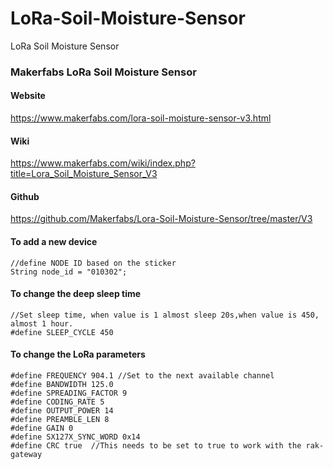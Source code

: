 # LoRa-Soil-Moisture-Sensor
LoRa Soil Moisture Sensor



### Makerfabs LoRa Soil Moisture Sensor 

#### Website

<https://www.makerfabs.com/lora-soil-moisture-sensor-v3.html>

#### Wiki

<https://www.makerfabs.com/wiki/index.php?title=Lora_Soil_Moisture_Sensor_V3>

#### Github

<https://github.com/Makerfabs/Lora-Soil-Moisture-Sensor/tree/master/V3>

#### To add a new device

	//define NODE ID based on the sticker
	String node_id = "010302";


#### To change the deep sleep time

	//Set sleep time, when value is 1 almost sleep 20s,when value is 450, almost 1 hour.
	#define SLEEP_CYCLE 450

#### To change the LoRa parameters

	#define FREQUENCY 904.1 //Set to the next available channel
	#define BANDWIDTH 125.0
	#define SPREADING_FACTOR 9
	#define CODING_RATE 5
	#define OUTPUT_POWER 14
	#define PREAMBLE_LEN 8
	#define GAIN 0
	#define SX127X_SYNC_WORD 0x14
	#define CRC true  //This needs to be set to true to work with the rak-gateway


